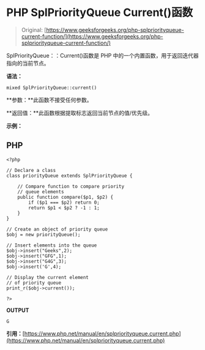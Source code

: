# PHP SplPriorityQueue Current()函数

> Original: [https://www.geeksforgeeks.org/php-splpriorityqueue-current-function/](https://www.geeksforgeeks.org/php-splpriorityqueue-current-function/)

SplPriorityQueue：：Current()函数是 PHP 中的一个内置函数，用于返回迭代器指向的当前节点。

**语法：**

```
mixed SplPriorityQueue::current()
```

**参数：**此函数不接受任何参数。

**返回值：**此函数根据提取标志返回当前节点的值/优先级。

**示例：**

## PHP

```
<?php

// Declare a class
class priorityQueue extends SplPriorityQueue {

    // Compare function to compare priority
    // queue elements
    public function compare($p1, $p2) {
        if ($p1 === $p2) return 0;
        return $p1 < $p2 ? -1 : 1;
    }
}

// Create an object of priority queue
$obj = new priorityQueue();

// Insert elements into the queue
$obj->insert("Geeks",2);
$obj->insert("GFG",1);
$obj->insert("G4G",3);
$obj->insert('G',4);

// Display the current element
// of priority queue
print_r($obj->current());

?>
```

**OUTPUT**

```
G
```

**引用：**[https://www.php.net/manual/en/splpriorityqueue.current.php](https://www.php.net/manual/en/splpriorityqueue.current.php)